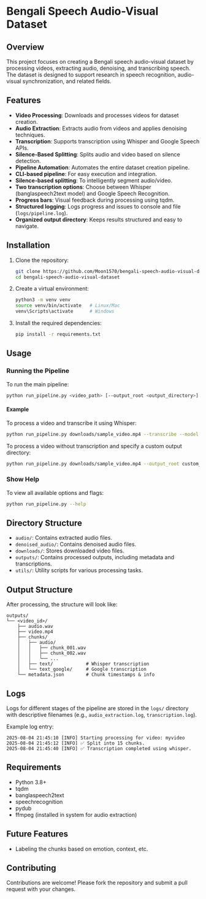 # Bengali Speech Audio-Visual Dataset

## Overview
This project focuses on creating a Bengali speech audio-visual dataset by processing videos, extracting audio, denoising, and transcribing speech. The dataset is designed to support research in speech recognition, audio-visual synchronization, and related fields.

## Features
- **Video Processing**: Downloads and processes videos for dataset creation.
- **Audio Extraction**: Extracts audio from videos and applies denoising techniques.
- **Transcription**: Supports transcription using Whisper and Google Speech APIs.
- **Silence-Based Splitting**: Splits audio and video based on silence detection.
- **Pipeline Automation**: Automates the entire dataset creation pipeline.
- **CLI-based pipeline**: For easy execution and integration.
- **Silence-based splitting**: To intelligently segment audio/video.
- **Two transcription options**: Choose between Whisper (banglaspeech2text model) and Google Speech Recognition.
- **Progress bars**: Visual feedback during processing using tqdm.
- **Structured logging**: Logs progress and issues to console and file (`logs/pipeline.log`).
- **Organized output directory**: Keeps results structured and easy to navigate.

## Installation
1. Clone the repository:
   ```bash
   git clone https://github.com/Moon1570/bengali-speech-audio-visual-dataset.git
   cd bengali-speech-audio-visual-dataset
   ```
2. Create a virtual environment:
   ```bash
   python3 -m venv venv
   source venv/bin/activate   # Linux/Mac
   venv\Scripts\activate      # Windows
   ```
3. Install the required dependencies:
   ```bash
   pip install -r requirements.txt
   ```

## Usage
### Running the Pipeline
To run the main pipeline:
```bash
python run_pipeline.py <video_path> [--output_root <output_directory>] [--transcribe] [--model <whisper|google>]
```

#### Example
To process a video and transcribe it using Whisper:
```bash
python run_pipeline.py downloads/sample_video.mp4 --transcribe --model whisper
```

To process a video without transcription and specify a custom output directory:
```bash
python run_pipeline.py downloads/sample_video.mp4 --output_root custom_outputs
```

### Show Help
To view all available options and flags:
```bash
python run_pipeline.py --help
```

## Directory Structure
- `audio/`: Contains extracted audio files.
- `denoised_audio/`: Contains denoised audio files.
- `downloads/`: Stores downloaded video files.
- `outputs/`: Contains processed outputs, including metadata and transcriptions.
- `utils/`: Utility scripts for various processing tasks.

## Output Structure
After processing, the structure will look like:

```
outputs/
└── <video_id>/
    ├── audio.wav
    ├── video.mp4
    ├── chunks/
    │   ├── audio/
    │   │   ├── chunk_001.wav
    │   │   ├── chunk_002.wav
    │   │   └── ...
    │   ├── text/            # Whisper transcription
    │   └── text_google/     # Google transcription
    └── metadata.json        # Chunk timestamps & info
```

## Logs
Logs for different stages of the pipeline are stored in the `logs/` directory with descriptive filenames (e.g., `audio_extraction.log`, `transcription.log`).

Example log entry:
```
2025-08-04 21:45:10 [INFO] Starting processing for video: myvideo
2025-08-04 21:45:12 [INFO] ✅ Split into 15 chunks.
2025-08-04 21:45:40 [INFO] ✅ Transcription completed using whisper.
```

## Requirements
- Python 3.8+
- tqdm
- banglaspeech2text
- speechrecognition
- pydub
- ffmpeg (installed in system for audio extraction)

## Future Features
- Labeling the chunks based on emotion, context, etc.

## Contributing
Contributions are welcome! Please fork the repository and submit a pull request with your changes.

